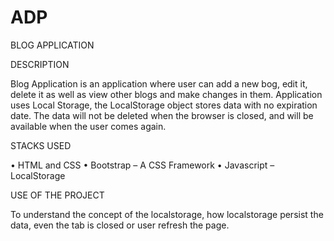 # ADP
BLOG APPLICATION

DESCRIPTION

Blog Application is an application where user can add a new bog, edit it, delete it as well as view 
other blogs and make changes in them.
Application uses Local Storage, the LocalStorage object stores data with no expiration date. The data 
will not be deleted when the browser is closed, and will be available when the user comes again.

STACKS USED

• HTML and CSS
• Bootstrap – A CSS Framework
• Javascript – LocalStorage

USE OF THE PROJECT

To understand the concept of the localstorage, how localstorage persist the data, even the tab is 
closed or user refresh the page.


